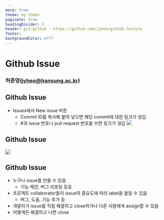 ```yaml
---
marp: true
theme: my-theme
paginate: true
headingDivider: 2
header: git/github - https://github.com/jyheo/github-lecture
footer: 
backgroundColor: #fff
---
```


# Github Issue
<!-- _class: lead -->
### 허준영(jyheo@hansung.ac.kr)


## Github Issue
- Issues에서 New issue 버튼
	- Commit ID를 복사해 붙여 넣으면 해당 commit에 대한 링크가 생김
	- \#과 issue 번호나 pull request 번호를 쓰면 링크가 생김
![](images/github-issue.png)


## Github Issue
![](images/github-issue2.png)


## Github Issue
- 누구나 issue를 만들 수 있음
	- 기능 제안, 버그 리포팅 등등
- 프로젝트 collaborator들이 issue의 중요도에 따라 label을 붙일 수 있음
	- 버그, 도움, 기능 추가 등
- 개발자가 issue를 직접 해결하고 close하거나 다른 사람에게 assign할 수 있음
- 어떻게든 해결하고 나면 close


